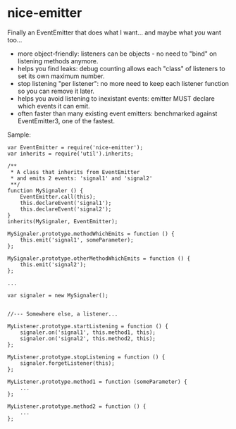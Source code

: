 # nice-emitter
Finally an EventEmitter that does what I want... and maybe what *you* want too...

- more object-friendly: listeners can be objects - no need to "bind" on listening methods anymore.
- helps you find leaks: debug counting allows each "class" of listeners to set its own maximum number.
- stop listening "per listener": no more need to keep each listener function so you can remove it later.
- helps you avoid listening to inexistant events: emitter MUST declare which events it can emit.
- often faster than many existing event emitters: benchmarked against EventEmitter3, one of the fastest.

Sample:
```JS
var EventEmitter = require('nice-emitter');
var inherits = require('util').inherits;

/**
 * A class that inherits from EventEmitter
 * and emits 2 events: 'signal1' and 'signal2'
 **/
function MySignaler () {
    EventEmitter.call(this);
    this.declareEvent('signal1');
    this.declareEvent('signal2');
}
inherits(MySignaler, EventEmitter);

MySignaler.prototype.methodWhichEmits = function () {
    this.emit('signal1', someParameter);
};

MySignaler.prototype.otherMethodWhichEmits = function () {
    this.emit('signal2');
};

...

var signaler = new MySignaler();


//--- Somewhere else, a listener...

MyListener.prototype.startListening = function () {
    signaler.on('signal1', this.method1, this);
    signaler.on('signal2', this.method2, this);
};

MyListener.prototype.stopListening = function () {
    signaler.forgetListener(this);
};

MyListener.prototype.method1 = function (someParameter) {
    ...
};

MyListener.prototype.method2 = function () {
    ...
};
```
